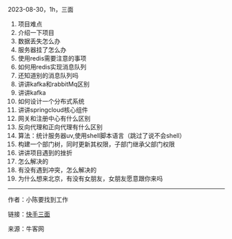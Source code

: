 2023-08-30，1h，三面

1. 项目难点
2. 介绍一下项目
3. 数据丢失怎么办
4. 服务器挂了怎么办
5. 使用redis需要注意的事项
6. 如何用redis实现消息队列
7. 还知道别的消息队列吗
8. 讲讲kafka和rabbitMq区别
9. 讲讲kafka
10. 如何设计一个分布式系统
11. 讲讲springcloud核心组件
12. 网关和注册中心有什么区别
13. 反向代理和正向代理有什么区别
14. 算法：统计服务器uv,使用shell脚本语言（跳过了说不会shell）
15. 构建一个部门树，同时更新其权限，子部门继承父部门权限
16. 讲讲项目遇到的挫折
17. 怎么解决的
18. 有没有遇到冲突，怎么解决的
19. 为什么想来北京，有没有女朋友，女朋友愿意跟你来吗

------
作者：小陈要找到工作

链接：[快手三面](https://www.nowcoder.com/feed/main/detail/da382fc248304351890a7007d38dfb06)

来源：牛客网